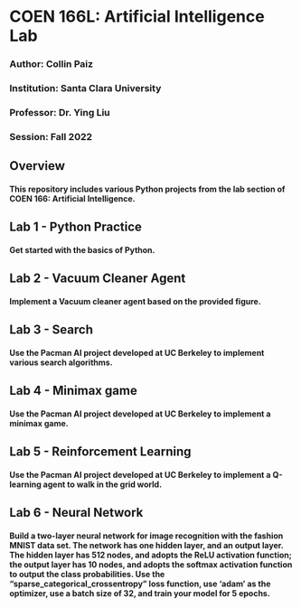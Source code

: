 # COEN 166L: Artificial Intelligence Lab

### Author: Collin Paiz

### Institution: Santa Clara University

### Professor: Dr. Ying Liu

### Session: Fall 2022

## Overview

#### This repository includes various Python projects from the lab section of COEN 166: Artificial Intelligence.

## Lab 1 - Python Practice

#### Get started with the basics of Python.

## Lab 2 - Vacuum Cleaner Agent

#### Implement a Vacuum cleaner agent based on the provided figure.

## Lab 3 - Search

#### Use the Pacman AI project developed at UC Berkeley to implement various search algorithms.

## Lab 4 - Minimax game

#### Use the Pacman AI project developed at UC Berkeley to implement a minimax game.

## Lab 5 - Reinforcement Learning

#### Use the Pacman AI project developed at UC Berkeley to implement a Q-learning agent to walk in the grid world.

## Lab 6 - Neural Network

#### Build a two-layer neural network for image recognition with the fashion MNIST data set. The network has one hidden layer, and an output layer. The hidden layer has 512 nodes, and adopts the ReLU activation function; the output layer has 10 nodes, and adopts the softmax activation function to output the class probabilities. Use the “sparse_categorical_crossentropy” loss function, use ‘adam’ as the optimizer, use a batch size of 32, and train your model for 5 epochs.
